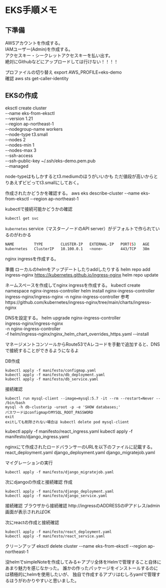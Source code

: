 # EKS手順メモ

## 下準備
AWSアカウントを作成する。  
IAMユーザー(Admin)を作成する。  
アクセスキー・シークレットアクセスキーを払い出す。  
絶対にGithubなどにアップロードしては行けない！！！！

プロファイルの切り替え
export AWS_PROFILE=eks-demo  
確認
aws sts get-caller-identity  

## EKSの作成
eksctl create cluster \
    --name eks-from-eksctl \
    --version 1.21 \
    --region ap-northeast-1 \
    --nodegroup-name workers \
    --node-type t3.small \
    --nodes 2 \
    --nodes-min 1 \
    --nodes-max 3 \
    --ssh-access \
    --ssh-public-key ~/.ssh/eks-demo.pem.pub \
    --managed

node-typeはもしかするとt3.mediumのほうがいいかも
ただ値段が高いからとりあえずビビってt3.smallにしておく。

作成されたかどうかを確認する。
aws eks describe-cluster --name eks-from-eksctl --region ap-northeast-1

kubectlで接続可能かどうかの確認
```bash
kubectl get svc
```

`kubernetes` service（マスターノードのAPI server）がデフォルトで作られているのがわかる
```bash
NAME         TYPE        CLUSTER-IP   EXTERNAL-IP   PORT(S)   AGE
kubernetes   ClusterIP   10.100.0.1   <none>        443/TCP   38m
```


nginx ingressを作成する。

準備
ローカルのhelmをアップデートしたりaddしたりする
helm repo add ingress-nginx https://kubernetes.github.io/ingress-nginx
helm repo update


ネームスペースを作成してnginx ingressを作成する。
kubectl create namespace nginx-ingress-controller
helm install nginx-ingress-controller ingress-nginx/ingress-nginx -n nginx-ingress-controller 
参考https://github.com/kubernetes/ingress-nginx/tree/main/charts/ingress-nginx


DNSを設定する。
helm upgrade nginx-ingress-controller \
    ingress-nginx/ingress-nginx \
    -n nginx-ingress-controller \
    -f helm/ingress-nginx/nginx_helm_chart_overrides_https.yaml --install

マネージメントコンソールからRoute53でAレコードを手動で追加すると、DNSで接続することができるようになるよ

DB作成
```
kubectl apply -f manifesto/configmap.yaml
kubectl apply -f manifesto/db_deployment.yaml
kubectl apply -f manifesto/db_service.yaml
```

接続確認
```
kubectl run mysql-client --image=mysql:5.7 -it --rm --restart=Never -- /bin/bash
mysql -h db-clusterip -uroot -p -e 'SHOW databases;'
パスワードはconfigmapのMYSQL_ROOT_PASSWORD
exit
exitしても削除されない場合は kubectl delete pod mysql-client
```


kubectl apply -f manifesto/react_ingress.yaml
kubectl apply -f manifesto/django_ingress.yaml

nginxにて作成されたロードバランサーのURLを以下のファイルに記載する。
react_deployment.yaml
django_deployment.yaml
django_migratejob.yaml


マイグレーションの実行
```
kubectl apply -f manifesto/django_migratejob.yaml
```

次にdjangoの作成と接続確認
作成
```
kubectl apply -f manifesto/django_deployment.yaml
kubectl apply -f manifesto/django_service.yaml
```
接続確認
ブラウザから接続確認
http://ingressのADDRESSのIPアドレス/admin
画面が表示されればOK



次にreactの作成と接続確認
```
kubectl apply -f manifesto/react_deployment.yaml
kubectl apply -f manifesto/react_service.yaml
```



クリーンアップ
eksctl delete cluster --name eks-from-eksctl --region ap-northeast-1



 没helmでsimpleNoteを作成してみる←アプリ全体をHelmで管理すること自体にあまり魅力を感じなかった。
 誰かの作ったパッケージをインストールするのには積極的にhelmを使用したいが、
 独自で作成するアプリはむしろyamlで管理するほうがわかりやすいと思いました。





